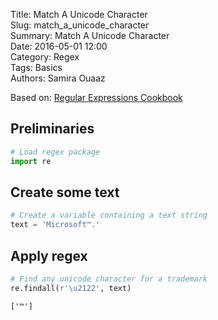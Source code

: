Title: Match A Unicode Character  
Slug: match_a_unicode_character  
Summary: Match A Unicode Character  
Date: 2016-05-01 12:00  
Category: Regex  
Tags: Basics  
Authors: Samira Ouaaz  

Based on: [Regular Expressions Cookbook](http://shop.oreilly.com/product/0636920023630.do)

## Preliminaries


```python
# Load regex package
import re
```

## Create some text


```python
# Create a variable containing a text string
text = 'Microsoft™.'
```

## Apply regex


```python
# Find any unicode character for a trademark
re.findall(r'\u2122', text)
```




    ['™']
